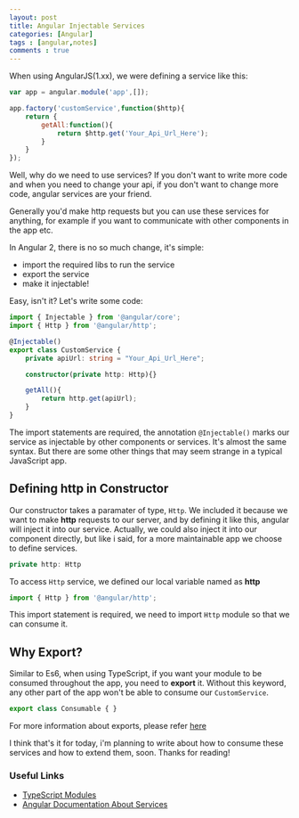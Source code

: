 ```yaml
---
layout: post
title: Angular Injectable Services 
categories: [Angular]
tags : [angular,notes]
comments : true
---
```


When using AngularJS(1.xx), we were defining a service like this:

```javascript
var app = angular.module('app',[]);

app.factory('customService',function($http){
    return {
        getAll:function(){
            return $http.get('Your_Api_Url_Here');
        }
    }
});
```

Well, why do we need to use services? If you don't want to write more code and when you need to change your api, if you don't want to change more code, angular services are your friend.

Generally you'd make http requests but you can use these services for anything, for example if you want to communicate with other components in the app etc.

In Angular 2, there is no so much change, it's simple:
- import the required libs to run the service
- export the service
- make it injectable!

Easy, isn't it? Let's write some code:

```typescript
import { Injectable } from '@angular/core';
import { Http } from '@angular/http'; 

@Injectable()
export class CustomService {
    private apiUrl: string = "Your_Api_Url_Here";

    constructor(private http: Http){}

    getAll(){
        return http.get(apiUrl);
    }
}
``` 

The import statements are required, the annotation `@Injectable()` marks our service as injectable by other components or services. It's almost the same syntax. But there are some other things that may seem strange in a typical JavaScript app.

## Defining http in Constructor

Our constructor takes a paramater of type, `Http`. We included it because we want to make **http** requests to our server, and by defining it like this, angular will inject it into our service. Actually, we could also inject it into our component directly, but like i said, for a more maintainable app we choose to define services.

```typescript
private http: Http
```

To access `Http` service, we defined our local variable named as **http**

```typescript
import { Http } from '@angular/http'; 
```

This import statement is required, we need to import `Http` module so that we can consume it.

## Why Export?

Similar to Es6, when using TypeScript, if you want your module to be consumed throughout the app, you need to **export** it. Without this keyword, any other part of the app won't be able to consume our `CustomService`.

```typescript
export class Consumable { }
```

For more information about exports, please refer [here](https://www.typescriptlang.org/docs/handbook/modules.html#export)

I think that's it for today, i'm planning to write about how to consume these services and how to extend them, soon.
Thanks for reading!

### Useful Links
- [TypeScript Modules](https://www.typescriptlang.org/docs/handbook/modules.html)
- [Angular Documentation About Services](https://angular.io/docs/ts/latest/tutorial/toh-pt4.html)


